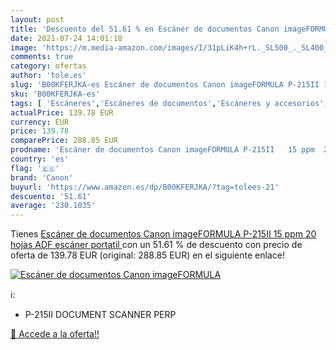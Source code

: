 ```yaml
---
layout: post
title: 'Descuento del 51.61 % en Escáner de documentos Canon imageFORMULA'
date: 2021-07-24 14:01:18
image: 'https://m.media-amazon.com/images/I/31pLiK4h+rL._SL500_._SL400_.jpg'
comments: true
category: ofertas
author: 'tole.es'
slug: 'B00KFERJKA-es Escáner de documentos Canon imageFORMULA P-215II 15 ppm 20...'
sku: 'B00KFERJKA-es'
tags: [ 'Escáneres','Escáneres de documentos','Escáneres y accesorios','Informática','canon', ]
actualPrice: 139.78 EUR
currency: EUR
price: 139.78
comparePrice: 288.85 EUR
prodname: 'Escáner de documentos Canon imageFORMULA P-215II   15 ppm  20 hojas ADF  escáner portatil '
country: 'es'
flag: '🇪🇸'
brand: 'Canon'
buyurl: 'https://www.amazon.es/dp/B00KFERJKA/?tag=tolees-21'
descuento: '51.61'
average: '230.1035'
---
```


Tienes [Escáner de documentos Canon imageFORMULA P-215II   15 ppm  20 hojas ADF  escáner portatil ](https://www.amazon.es/dp/B00KFERJKA/?tag=tolees-21) con un 51.61 % de descuento con precio de oferta de 139.78 EUR (original: 288.85 EUR) en el siguiente enlace!

[![Escáner de documentos Canon imageFORMULA](https://m.media-amazon.com/images/I/31pLiK4h+rL._SL500_._SL400_.jpg)](https://www.amazon.es/dp/B00KFERJKA/?tag=tolees-21)

ℹ️:

- P-215II DOCUMENT SCANNER PERP

[🛒 Accede a la oferta!!](https://www.amazon.es/dp/B00KFERJKA/?tag=tolees-21)
